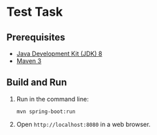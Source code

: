 Test Task
=========

Prerequisites
-------------

* [Java Development Kit (JDK) 8](http://www.oracle.com/technetwork/java/javase/downloads/jdk8-downloads-2133151.html)
* [Maven 3](https://maven.apache.org/download.cgi)

Build and Run
-------------

1. Run in the command line:
	```
	mvn spring-boot:run
	```

2. Open `http://localhost:8080` in a web browser.

